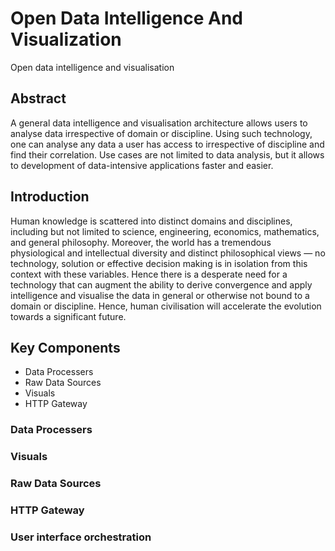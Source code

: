 # Open Data Intelligence And Visualization
Open data intelligence and visualisation 

## Abstract
A general data intelligence and visualisation architecture allows users to analyse data irrespective of domain or discipline. Using such technology, one can analyse any data a user has access to irrespective of discipline and find their correlation. Use cases are not limited to data analysis, but it allows to development of data-intensive applications faster and easier.  

## Introduction
Human knowledge is scattered into distinct domains and disciplines, including but not limited to science, engineering, economics, mathematics, and general philosophy. Moreover, the world has a tremendous physiological and intellectual diversity and distinct philosophical views — no technology, solution or effective decision making is in isolation from this context with these variables. Hence there is a desperate need for a technology that can augment the ability to derive convergence and apply intelligence and visualise the data in general or otherwise not bound to a domain or discipline. Hence, human civilisation will accelerate the evolution towards a significant future.

## Key Components

 - Data Processers
 - Raw Data Sources
 - Visuals
 - HTTP Gateway

### Data Processers

### Visuals

### Raw Data Sources

### HTTP Gateway

### User interface orchestration
